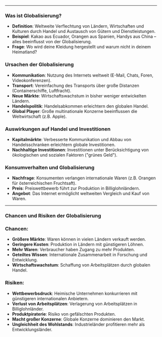 ___
### Was ist Globalisierung?

- **Definition**: Weltweite Verflechtung von Ländern, Wirtschaften und Kulturen durch Handel und Austausch von Gütern und Dienstleistungen.
- **Beispiel**: Kakao aus Ecuador, Orangen aus Spanien, Handys aus China – alles beeinflusst von der Globalisierung.
- **Frage**: Wo wird deine Kleidung hergestellt und warum nicht in deinem Heimatland?

### Ursachen der Globalisierung

- **Kommunikation**: Nutzung des Internets weltweit (E-Mail, Chats, Foren, Videokonferenzen).
- **Transport**: Vereinfachung des Transports über große Distanzen (Containerschiffe, Luftfracht).
- **Neue Märkte**: Wirtschaftswachstum in bisher weniger entwickelten Ländern.
- **Handelspolitik**: Handelsabkommen erleichtern den globalen Handel.
- **Global Player**: Große multinationale Konzerne beeinflussen die Weltwirtschaft (z.B. Apple).

### Auswirkungen auf Handel und Investitionen

- **Kapitalmärkte**: Verbesserte Kommunikation und Abbau von Handelsschranken erleichtern globale Investitionen.
- **Nachhaltige Investitionen**: Investitionen unter Berücksichtigung von ökologischen und sozialen Faktoren ("grünes Geld").

### Konsumverhalten und Globalisierung

- **Nachfrage**: Konsumenten verlangen internationale Waren (z.B. Orangen für österreichischen Fruchtsaft).
- **Preis**: Preiswettbewerb führt zur Produktion in Billiglohnländern.
- **Angebot**: Das Internet ermöglicht weltweiten Vergleich und Kauf von Waren.

___
### Chancen und Risiken der Globalisierung

### Chancen:

- **Größere Märkte**: Waren können in vielen Ländern verkauft werden.
- **Geringere Kosten**: Produktion in Ländern mit günstigeren Löhnen.
- **Mehr Waren**: Verbraucher haben Zugang zu mehr Produkten.
- **Geteiltes Wissen**: Internationale Zusammenarbeit in Forschung und Entwicklung.
- **Wirtschaftswachstum**: Schaffung von Arbeitsplätzen durch globalen Handel.

### Risiken:

- **Wettbewerbsdruck**: Heimische Unternehmen konkurrieren mit günstigeren internationalen Anbietern.
- **Verlust von Arbeitsplätzen**: Verlagerung von Arbeitsplätzen in Billiglohnländer.
- **Produktpiraterie**: Risiko von gefälschten Produkten.
- **Macht großer Konzerne**: Globale Konzerne dominieren den Markt.
- **Ungleichheit des Wohlstands**: Industrieländer profitieren mehr als Entwicklungsländer.